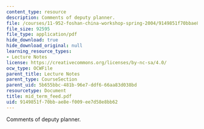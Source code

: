 ```yaml
---
content_type: resource
description: Comments of deputy planner.
file: /courses/11-952-foshan-china-workshop-spring-2004/9149851f70bbae8ef009ee7d58e8bb62_mid_term_feed.pdf
file_size: 92595
file_type: application/pdf
hide_download: true
hide_download_original: null
learning_resource_types:
- Lecture Notes
license: https://creativecommons.org/licenses/by-nc-sa/4.0/
ocw_type: OCWFile
parent_title: Lecture Notes
parent_type: CourseSection
parent_uid: 5b655bbc-481b-96e7-ddf6-66aa83d038bd
resourcetype: Document
title: mid_term_feed.pdf
uid: 9149851f-70bb-ae8e-f009-ee7d58e8bb62
---
```

Comments of deputy planner.